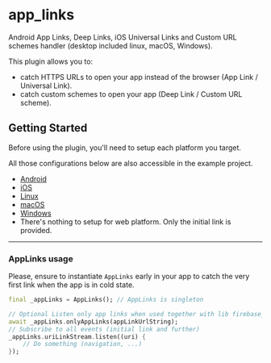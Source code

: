 # app_links

Android App Links, Deep Links, iOS Universal Links and Custom URL schemes handler (desktop included linux, macOS, Windows).

This plugin allows you to:
- catch HTTPS URLs to open your app instead of the browser (App Link / Universal Link).
- catch custom schemes to open your app (Deep Link / Custom URL scheme).

## Getting Started

Before using the plugin, you'll need to setup each platform you target.

All those configurations below are also accessible in the example project.

* [Android](https://github.com/llfbandit/app_links/blob/master/doc/README_android.md)
* [iOS](https://github.com/llfbandit/app_links/blob/master/doc/README_ios.md)
* [Linux](https://github.com/llfbandit/app_links/blob/master/doc/README_linux.md)
* [macOS](https://github.com/llfbandit/app_links/blob/master/doc/README_macos.md)
* [Windows](https://github.com/llfbandit/app_links/blob/master/doc/README_windows.md)
* There's nothing to setup for web platform. Only the initial link is provided.

---

### AppLinks usage
Please, ensure to instantiate `AppLinks` early in your app to catch the very first link when the app is in cold state.

```dart
final _appLinks = AppLinks(); // AppLinks is singleton

// Optional Listen only app links when used together with lib firebase_dynamic_links
await _appLinks.onlyAppLinks(appLinkUrlString);
// Subscribe to all events (initial link and further)
_appLinks.uriLinkStream.listen((uri) {
    // Do something (navigation, ...)
});
```
